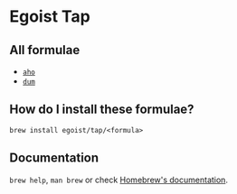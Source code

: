 # Egoist Tap

## All formulae

- [`aho`](https://github.com/egoist/aho)
- [`dum`](https://github.com/egoist/dum)

## How do I install these formulae?

`brew install egoist/tap/<formula>`

## Documentation

`brew help`, `man brew` or check [Homebrew's documentation](https://docs.brew.sh).
